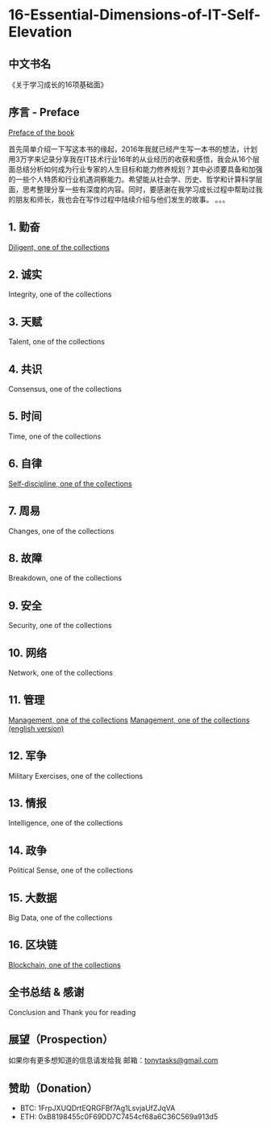 # 16-Essential-Dimensions-of-IT-Self-Elevation

## 中文书名
《关于学习成长的16项基础面》

## 序言 - Preface

[Preface of the book](https://github.com/tonycai/16-Essential-Dimensions-of-IT-Self-Elevation/wiki/Preface-of-the-book)

首先简单介绍一下写这本书的缘起，2016年我就已经产生写一本书的想法，计划用3万字来记录分享我在IT技术行业16年的从业经历的收获和感悟，我会从16个层面总结分析如何成为行业专家的人生目标和能力修养规划？其中必须要具备和加强的一些个人特质和行业机遇洞察能力。希望能从社会学、历史、哲学和计算科学层面，思考整理分享一些有深度的内容。同时，要感谢在我学习成长过程中帮助过我的朋友和师长，我也会在写作过程中陆续介绍与他们发生的故事。
。。。


## 1. 勤奋
[Diligent, one of the collections](https://github.com/tonycai/16-Essential-Dimensions-of-IT-Self-Elevation/wiki/Diligent-one-of-the-collections)

## 2. 诚实
Integrity, one of the collections

## 3. 天赋
Talent, one of the collections

## 4. 共识
Consensus, one of the collections

## 5. 时间
Time, one of the collections

## 6. 自律
[Self-discipline, one of the collections](https://github.com/tonycai/16-Essential-Dimensions-of-IT-Self-Elevation/wiki/Self-discipline-one-of-the-collections)

## 7. 周易
Changes, one of the collections

## 8. 故障
Breakdown, one of the collections

## 9. 安全
Security, one of the collections

## 10. 网络
Network, one of the collections

## 11. 管理
[Management, one of the collections](https://github.com/tonycai/16-Essential-Dimensions-of-IT-Self-Elevation/wiki/Management-one-of-the-collections)
[Management, one of the collections (english version)](https://github.com/tonycai/16-Essential-Dimensions-of-IT-Self-Elevation/wiki/Management-one-of-the-collections-englishversion)

## 12. 军争
Military Exercises, one of the collections

## 13. 情报
Intelligence, one of the collections

## 14. 政争
Political Sense, one of the collections

## 15. 大数据
Big Data, one of the collections

## 16. 区块链
[Blockchain, one of the collections](https://github.com/tonycai/16-Essential-Dimensions-of-IT-Self-Elevation/wiki/Blockchain-one-of-the-collections)



## 全书总结 & 感谢
Conclusion and Thank you for reading

## 展望（Prospection）

如果你有更多想知道的信息请发给我
邮箱：tonytasks@gmail.com

## 赞助（Donation）

- BTC: 1FrpJXUQDrtEQRGFBf7Ag1LsvjaUfZJqVA
- ETH: 0xB8198455c0F69DD7C7454cf68a6C36C569a913d5
